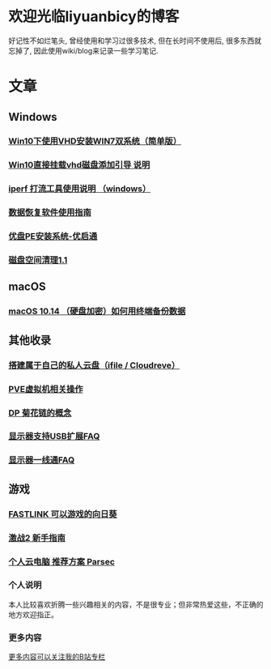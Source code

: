 # 欢迎光临liyuanbicy的博客

好记性不如烂笔头, 曾经使用和学习过很多技术, 但在长时间不使用后, 很多东西就忘掉了, 因此使用wiki/blog来记录一些学习笔记.
# 文章

## Windows
### [Win10下使用VHD安装WIN7双系统（简单版）](https://www.bilibili.com/read/cv8648377?spm_id_from=333.999.0.0)
### [Win10直接挂载vhd磁盘添加引导 说明](https://github.com/liyuanbicy/wiki/wiki/%E7%9B%B4%E6%8E%A5%E6%8C%82%E8%BD%BDvhd%E7%A3%81%E7%9B%98%E6%B7%BB%E5%8A%A0%E5%BC%95%E5%AF%BC-%E8%AF%B4%E6%98%8E)
### [iperf 打流工具使用说明 （windows）](https://demoyun.feishu.cn/docs/doccnsCxOeKraiiGugdD8vcZqIf)
### [数据恢复软件使用指南](https://www.bilibili.com/read/cv8656327?spm_id_from=333.999.0.0)
### [优盘PE安装系统-优启通](https://www.bilibili.com/read/cv8648564?spm_id_from=333.999.0.0)
### [磁盘空间清理1.1](https://www.bilibili.com/read/cv8647986?spm_id_from=333.999.0.0)
## macOS
### [macOS 10.14 （硬盘加密）如何用终端备份数据](https://github.com/liyuanbicy/wiki/wiki/macOS-10.14-%EF%BC%88%E7%A1%AC%E7%9B%98%E5%8A%A0%E5%AF%86%EF%BC%89%E5%A6%82%E4%BD%95%E7%94%A8%E7%BB%88%E7%AB%AF%E5%A4%87%E4%BB%BD%E6%95%B0%E6%8D%AE)

## 其他收录
### [搭建属于自己的私人云盘（ifile / Cloudreve）](https://github.com/liyuanbicy/wiki/wiki/%E6%90%AD%E5%BB%BA%E5%B1%9E%E4%BA%8E%E8%87%AA%E5%B7%B1%E7%9A%84%E7%A7%81%E4%BA%BA%E4%BA%91%E7%9B%98%EF%BC%88ifile---Cloudreve%EF%BC%89)
### [PVE虚拟机相关操作](https://demoyun.feishu.cn/docs/doccn5OY1Y7WSdiiI0dWeVuXrEg)
### [DP 菊花链的概念](https://demoyun.feishu.cn/docs/doccnmghusDhZ5v96JclDSEflIb)
### [显示器支持USB扩展FAQ](https://www.bilibili.com/read/cv12818812?spm_id_from=333.999.0.0)
### [显示器一线通FAQ](https://www.bilibili.com/read/cv12818812?spm_id_from=333.999.0.0)



## 游戏
### [FASTLINK 可以游戏的向日葵](https://www.bilibili.com/read/cv14007787?spm_id_from=333.999.0.0)
### [激战2 新手指南](https://www.bilibili.com/read/cv13660348?spm_id_from=333.999.0.0)
### [ 个人云电脑 推荐方案 Parsec](https://github.com/liyuanbicy/wiki/wiki/%E4%B8%AA%E4%BA%BA%E4%BA%91%E7%94%B5%E8%84%91-%E6%8E%A8%E8%8D%90%E6%96%B9%E6%A1%88---Parsec)

### 个人说明
本人比较喜欢折腾一些兴趣相关的内容，不是很专业；但非常热爱这些，不正确的地方欢迎指正。

### 更多内容

[更多内容可以关注我的B站专栏](https://space.bilibili.com/23874043/article)








